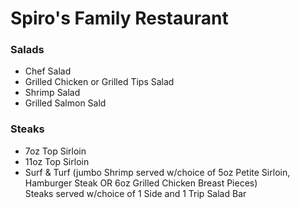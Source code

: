 # Spiro's Family Restaurant

### Salads
- Chef Salad
- Grilled Chicken or Grilled Tips Salad
- Shrimp Salad
- Grilled Salmon Sald

### Steaks
- 7oz Top Sirloin
- 11oz Top Sirloin
- Surf & Turf (jumbo Shrimp served w/choice of 5oz Petite Sirloin, Hamburger Steak OR 6oz Grilled Chicken Breast Pieces)<br>
Steaks served w/choice of 1 Side and 1 Trip Salad Bar
